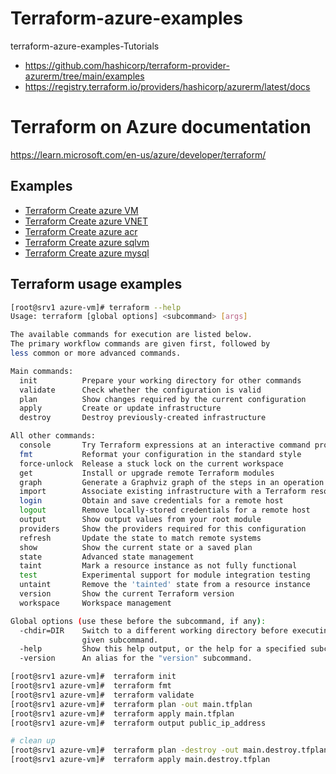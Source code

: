 # Terraform-azure-examples
terraform-azure-examples-Tutorials
- https://github.com/hashicorp/terraform-provider-azurerm/tree/main/examples
- https://registry.terraform.io/providers/hashicorp/azurerm/latest/docs

# Terraform on Azure documentation
https://learn.microsoft.com/en-us/azure/developer/terraform/

## Examples
- [Terraform Create azure VM](azure-vm) 
- [Terraform Create azure VNET](azure-vnet)
- [Terraform Create azure acr](azure-acr)
- [Terraform Create azure sqlvm](azure-sqlvm)
- [Terraform Create azure mysql](azure-mysql)


## Terraform usage examples

```bash
[root@srv1 azure-vm]# terraform --help
Usage: terraform [global options] <subcommand> [args]

The available commands for execution are listed below.
The primary workflow commands are given first, followed by
less common or more advanced commands.

Main commands:
  init          Prepare your working directory for other commands
  validate      Check whether the configuration is valid
  plan          Show changes required by the current configuration
  apply         Create or update infrastructure
  destroy       Destroy previously-created infrastructure

All other commands:
  console       Try Terraform expressions at an interactive command prompt
  fmt           Reformat your configuration in the standard style
  force-unlock  Release a stuck lock on the current workspace
  get           Install or upgrade remote Terraform modules
  graph         Generate a Graphviz graph of the steps in an operation
  import        Associate existing infrastructure with a Terraform resource
  login         Obtain and save credentials for a remote host
  logout        Remove locally-stored credentials for a remote host
  output        Show output values from your root module
  providers     Show the providers required for this configuration
  refresh       Update the state to match remote systems
  show          Show the current state or a saved plan
  state         Advanced state management
  taint         Mark a resource instance as not fully functional
  test          Experimental support for module integration testing
  untaint       Remove the 'tainted' state from a resource instance
  version       Show the current Terraform version
  workspace     Workspace management

Global options (use these before the subcommand, if any):
  -chdir=DIR    Switch to a different working directory before executing the
                given subcommand.
  -help         Show this help output, or the help for a specified subcommand.
  -version      An alias for the "version" subcommand.
```


```bash
[root@srv1 azure-vm]#  terraform init
[root@srv1 azure-vm]#  terraform fmt
[root@srv1 azure-vm]#  terraform validate
[root@srv1 azure-vm]#  terraform plan -out main.tfplan
[root@srv1 azure-vm]#  terraform apply main.tfplan
[root@srv1 azure-vm]#  terraform output public_ip_address 

# clean up 
[root@srv1 azure-vm]#  terraform plan -destroy -out main.destroy.tfplan
[root@srv1 azure-vm]#  terraform apply main.destroy.tfplan
```